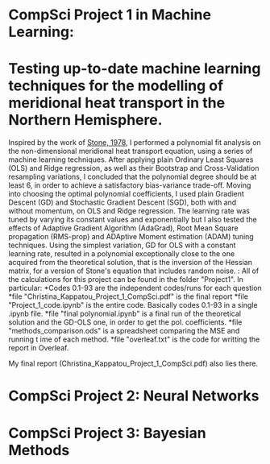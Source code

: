 # CompSci Project 1 in Machine Learning: 
# Testing up-to-date machine learning techniques for the modelling of meridional heat transport in the Northern Hemisphere.

Inspired by the work of [Stone, 1978](https://www.sciencedirect.com/science/article/pii/0377026578900064), I performed a polynomial fit analysis on the non-dimensional meridional heat transport equation, using a series of machine learning techniques. After applying plain Ordinary Least Squares (OLS) and Ridge regression, as well as their Bootstrap and Cross-Validation resampling variations, I concluded that the polynomial degree should be at least 6, in order to achieve a satisfactory bias-variance trade-off. Moving into choosing the optimal polynomial coefficients, I used plain Gradient Descent (GD) and Stochastic Gradient Descent (SGD), both with and without momentum, on OLS and Ridge regression. The learning rate was tuned by varying its constant values and exponentially but I also tested the effects of Adaptive Gradient Algorithm (AdaGrad), Root Mean Square propagation (RMS-prop) and ADAptive Moment estimation (ADAM) tuning techniques. Using the simplest variation, GD for OLS with a constant learning rate, resulted in a polynomial exceptionally close to the one acquired from the theoretical solution, that is the inversion of the Hessian matrix, for a version of Stone's equation that includes random noise. 
:
All of the calculations for this project can be found in the folder "Project1". In particular:
*Codes 0.1-93 are the independent codes/runs for each question
*file "Christina_Kappatou_Project_1_CompSci.pdf" is the final report
*file "Project_1_code.ipynb" is the entire code. Basically codes 0.1-93 in a single .ipynb file.
*file "final polynomial.ipynb" is a final run of the theoretical solution and the GD-OLS one, in order to get the pol. coefficients. 
*file "methods_comparison.ods" is a spreadsheet comparing the MSE and running t ime of each method.
*file "overleaf.txt" is the code for writting the report in Overleaf.

My final report (Christina_Kappatou_Project_1_CompSci.pdf) also lies there.

# CompSci Project 2: Neural Networks

# CompSci Project 3: Bayesian Methods


